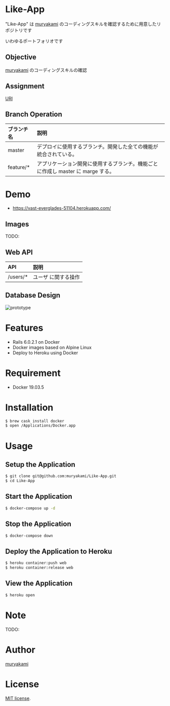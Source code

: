 # Like-App

"Like-App" は [muryakami](https://github.com/muryakami) のコーディングスキルを確認するために用意したリポジトリです

いわゆるポートフォリオです

## Objective

[muryakami](https://github.com/muryakami) のコーディングスキルの確認

## Assignment

[URI]()

## Branch Operation

| ブランチ名 | 説明 |
|:-------|:-------|
| master | デプロイに使用するブランチ。開発した全ての機能が統合されている。 |
| feature/* | アプリケーション開発に使用するブランチ。機能ごとに作成し master に marge する。 |

# Demo

- https://vast-everglades-51104.herokuapp.com/

## Images

TODO:

## Web API

| API | 説明 |
|:---|:---|
| /users/* | ユーザ に関する操作 |

## Database Design

![prototype](https://user-images.githubusercontent.com/32145722/75615045-8694db80-5b82-11ea-8081-7b1f984279d4.png)

# Features

- Rails 6.0.2.1 on Docker
- Docker images based on Alpine Linux
- Deploy to Heroku using Docker

# Requirement

- Docker 19.03.5

# Installation

``` bash
$ brew cask install docker
$ open /Applications/Docker.app
```

# Usage

## Setup the Application

``` bash
$ git clone git@github.com:muryakami/Like-App.git
$ cd Like-App
```

## Start the Application

``` bash
$ docker-compose up -d
```

## Stop the Application

``` bash
$ docker-compose down
```

## Deploy the Application to Heroku

``` bash
$ heroku container:push web
$ heroku container:release web
```

## View the Application

``` bash
$ heroku open
```

# Note

TODO:

# Author

[muryakami](https://github.com/muryakami)

# License

[MIT license](https://en.wikipedia.org/wiki/MIT_License).
